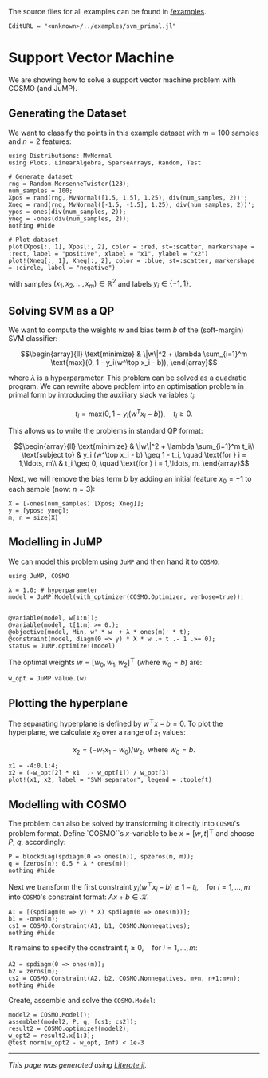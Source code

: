 The source files for all examples can be found in [/examples](https://github.com/oxfordcontrol/COSMO.jl/tree/master/examples/).
```@meta
EditURL = "<unknown>/../examples/svm_primal.jl"
```

# Support Vector Machine
We are showing how to solve a support vector machine problem with COSMO (and JuMP).

## Generating the Dataset
We want to classify the points in this example dataset with $m = 100$ samples and $n = 2$ features:

```@example svm_primal
using Distributions: MvNormal
using Plots, LinearAlgebra, SparseArrays, Random, Test
```

```@example svm_primal
# Generate dataset
rng = Random.MersenneTwister(123);
num_samples = 100;
Xpos = rand(rng, MvNormal([1.5, 1.5], 1.25), div(num_samples, 2))';
Xneg = rand(rng, MvNormal([-1.5, -1.5], 1.25), div(num_samples, 2))';
ypos = ones(div(num_samples, 2));
yneg = -ones(div(num_samples, 2));
nothing #hide
```

```@example svm_primal
# Plot dataset
plot(Xpos[:, 1], Xpos[:, 2], color = :red, st=:scatter, markershape = :rect, label = "positive", xlabel = "x1", ylabel = "x2")
plot!(Xneg[:, 1], Xneg[:, 2], color = :blue, st=:scatter, markershape = :circle, label = "negative")
```

with samples $(x_1, x_2, \ldots, x_m) \in \mathbb{R}^2$ and labels $y_i \in \{-1,1\}$.

## Solving SVM as a QP
We want to compute the weights $w$ and bias term $b$ of the (soft-margin) SVM classifier:

```math
\begin{array}{ll}
    \text{minimize}   & \|w\|^2 + \lambda \sum_{i=1}^m \text{max}(0, 1 - y_i(w^\top x_i  - b)),
\end{array}
```
where $\lambda$ is a hyperparameter. This problem can be solved as a quadratic program.
We can rewrite above problem into an optimisation problem in primal form by introducing the auxiliary slack variables $t_i$:

```math
t_i = \text{max}(0, 1 - y_i(w^T x_i  - b)), \quad t_i \geq 0.
```

This allows us to write the problems in standard QP format:
```math
\begin{array}{ll}
    \text{minimize}   & \|w\|^2 + \lambda \sum_{i=1}^m t_i\\
    \text{subject to} & y_i (w^\top x_i - b) \geq 1 - t_i, \quad \text{for } i = 1,\ldots, m\\
                      & t_i \geq 0, \quad \text{for } i = 1,\ldots, m.
\end{array}
```
Next, we will remove the bias term $b$ by adding an initial feature $x_0 = -1$ to each sample (now: $n = 3$):

```@example svm_primal
X = [-ones(num_samples) [Xpos; Xneg]];
y = [ypos; yneg];
m, n = size(X)
```

## Modelling in JuMP
We can model this problem using `JuMP` and then hand it to `COSMO`:

```@example svm_primal
using JuMP, COSMO
```

```@example svm_primal
λ = 1.0; # hyperparameter
model = JuMP.Model(with_optimizer(COSMO.Optimizer, verbose=true));


@variable(model, w[1:n]);
@variable(model, t[1:m] >= 0.);
@objective(model, Min, w' * w  + λ * ones(m)' * t);
@constraint(model, diagm(0 => y) * X * w .+ t .- 1 .>= 0);
status = JuMP.optimize!(model)
```

The optimal weights $w = [w_0, w_1, w_2]^\top$ (where $w_0 = b$) are:

```@example svm_primal
w_opt = JuMP.value.(w)
```

## Plotting the hyperplane
The separating hyperplane is defined by $w^\top x - b = 0$. To plot the hyperplane, we calculate $x_2$ over a range of $x_1$ values:
```math
x_2 = (-w_1 x_1 - w_0) / w_2, \text{ where } w_0 = b.
```

```@example svm_primal
x1 = -4:0.1:4;
x2 = (-w_opt[2] * x1  .- w_opt[1]) / w_opt[3]
plot!(x1, x2, label = "SVM separator", legend = :topleft)
```

## Modelling with COSMO
The problem can also be solved by transforming it directly into `COSMO`'s problem format.
Define `COSMO``s $x$-variable to be $x=[w, t]^\top$ and choose $P$, $q$, accordingly:

```@example svm_primal
P = blockdiag(spdiagm(0 => ones(n)), spzeros(m, m));
q = [zeros(n); 0.5 * λ * ones(m)];
nothing #hide
```

Next we transform the first constraint $y_i (w^\top x_i - b) \geq 1 - t_i, \quad \text{for } i = 1,\ldots, m$ into
`COSMO`'s constraint format: $Ax + b \in \mathcal{K}$.

```@example svm_primal
A1 = [(spdiagm(0 => y) * X) spdiagm(0 => ones(m))];
b1 = -ones(m);
cs1 = COSMO.Constraint(A1, b1, COSMO.Nonnegatives);
nothing #hide
```

It remains to specify the constraint $t_i \geq 0, \quad \text{for } i = 1,\ldots, m$:

```@example svm_primal
A2 = spdiagm(0 => ones(m));
b2 = zeros(m);
cs2 = COSMO.Constraint(A2, b2, COSMO.Nonnegatives, m+n, n+1:m+n);
nothing #hide
```

Create, assemble and solve the `COSMO.Model`:

```@example svm_primal
model2 = COSMO.Model();
assemble!(model2, P, q, [cs1; cs2]);
result2 = COSMO.optimize!(model2);
w_opt2 = result2.x[1:3];
@test norm(w_opt2 - w_opt, Inf) < 1e-3
```

---

*This page was generated using [Literate.jl](https://github.com/fredrikekre/Literate.jl).*

